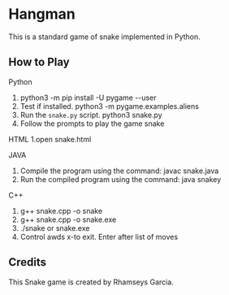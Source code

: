 # Hangman

This is a standard game of snake implemented in Python.

## How to Play

Python
1. python3 -m pip install -U pygame --user
2. Test if installed. python3 -m pygame.examples.aliens
3. Run the `snake.py` script. python3 snake.py
4. Follow the prompts to play the game snake

HTML
1.open snake.html

JAVA
1. Compile the program using the command: javac snake.java
2. Run the compiled program using the command: java snakey

C++
1. g++ snake.cpp -o snake
2. g++ snake.cpp -o snake.exe
3. ./snake or snake.exe
4. Control awds x-to exit. Enter after list of moves

## Credits

This Snake game is created by Rhamseys Garcia.


